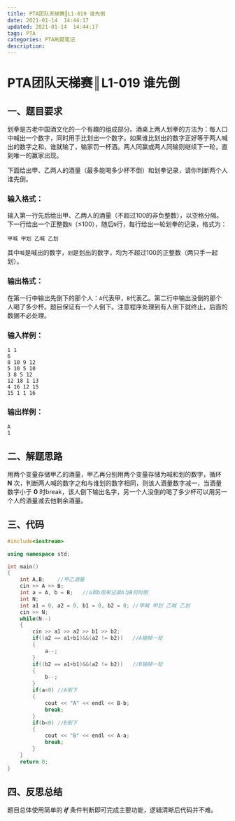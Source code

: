 ```yaml
---
title: PTA团队天梯赛║L1-019 谁先倒
date: 2021-01-14  14:44:17
updated: 2021-01-14  14:44:17
tags: PTA
categories: PTA刷题笔记
description:
---
```


# PTA团队天梯赛║L1-019 **谁先倒**

## 一、题目要求

划拳是古老中国酒文化的一个有趣的组成部分。酒桌上两人划拳的方法为：每人口中喊出一个数字，同时用手比划出一个数字。如果谁比划出的数字正好等于两人喊出的数字之和，谁就输了，输家罚一杯酒。两人同赢或两人同输则继续下一轮，直到唯一的赢家出现。

下面给出甲、乙两人的酒量（最多能喝多少杯不倒）和划拳记录，请你判断两个人谁先倒。

### 输入格式：

输入第一行先后给出甲、乙两人的酒量（不超过100的非负整数），以空格分隔。下一行给出一个正整数`N`（≤100），随后`N`行，每行给出一轮划拳的记录，格式为：

```
甲喊 甲划 乙喊 乙划
```

其中`喊`是喊出的数字，`划`是划出的数字，均为不超过100的正整数（两只手一起划）。

### 输出格式：

在第一行中输出先倒下的那个人：`A`代表甲，`B`代表乙。第二行中输出没倒的那个人喝了多少杯。题目保证有一个人倒下。注意程序处理到有人倒下就终止，后面的数据不必处理。

### 输入样例：

```in
1 1
6
8 10 9 12
5 10 5 10
3 8 5 12
12 18 1 13
4 16 12 15
15 1 1 16
```

### 输出样例：

```out
A
1
```

## 二、解题思路

用两个变量存储甲乙的酒量，甲乙再分别用两个变量存储为喊和划的数字，循环 **N** 次，判断两人喊的数字之和与谁划的数字相同，则该人酒量数字减一，当酒量数字小于 **0** 时break，该人倒下输出名字，另一个人没倒的喝了多少杯可以用另一个人的酒量减去他剩余酒量。

## 三、代码

```cpp
#include<iostream>

using namespace std;

int main()
{	
	int A,B;	//甲乙酒量
	cin >> A >> B;
	int a = A, b = B;	//a和b用来记录A与B何时倒 
	int N;
	int a1 = 0, a2 = 0, b1 = 0, b2 = 0;	//甲喊 甲划 乙喊 乙划 
	cin >> N;
	while(N--)
	{
		cin >> a1 >> a2 >> b1 >> b2; 
		if((a2 == a1+b1)&&(a2 != b2))	//A输掉一轮
		{
			a--;
		}
		if((b2 == a1+b1)&&(a2 != b2))	//B输掉一轮
		{ 
			b--;
		}
		if(a<0)	//A倒下
		{ 
			cout << "A" << endl << B-b;
			break;
		}
		if(b<0)	//B倒下
		{ 
			cout << "B" << endl << A-a;
			break;
		}	
	} 	
    return 0;
}
```

## 四、反思总结

题目总体使用简单的 ***if*** 条件判断即可完成主要功能，逻辑清晰后代码并不难。